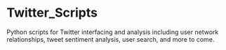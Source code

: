 # Twitter_Scripts
Python scripts for Twitter interfacing and analysis including user network relationships, tweet sentiment analysis, user search, and more to come.
